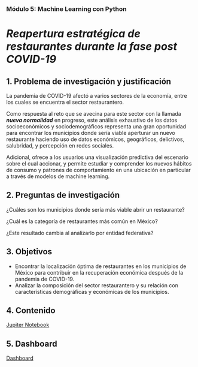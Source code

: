 ### Módulo 5: Machine Learning con Python 
# *Reapertura estratégica de restaurantes durante la fase post COVID-19*

## 1. Problema de investigación y justificación

La pandemia de COVID-19 afectó a varios sectores de la economía, entre los cuales se encuentra el sector restaurantero.

Como respuesta al reto que se avecina para este sector con la llamada ***nueva normalidad*** en progreso, este análisis exhaustivo de los datos socioeconómicos y sociodemográficos representa una gran oportunidad para encontrar los municipios donde sería viable aperturar un nuevo restaurante haciendo uso de datos económicos, geográficos, delictivos, salubridad, y percepción en redes sociales. 

Adicional, ofrece a los usuarios una visualización predictiva del escenario sobre el cual accionar, y permite estudiar y comprender los nuevos hábitos de consumo y patrones de comportamiento en una ubicación en particular a través de modelos de machine learning.

## 2. Preguntas de investigación

¿Cuáles son los municipios donde sería más viable abrir un restaurante? 

¿Cuál es la categoría de restaurantes más común en México? 

¿Este resultado cambia al analizarlo por entidad federativa?



## 3. Objetivos
- Encontrar la localización óptima de restaurantes en los municipios de México para contribuir en la recuperación económica después de la pandemia de COVID-19.
- Analizar la composición del sector restaurantero y su relación con características demográficas y económicas de los municipios.


## 4. Contenido
[Jupiter Notebook](ML_restaurantes_2clusters.ipynb/)


## 5. Dashboard
[Dashboard]()
